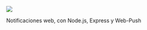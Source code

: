<p align='left'>
    <img src='https://img2.freepng.es/20180416/hie/kisspng-node-js-javascript-server-side-scripting-ruby-5ad4ed858d7c65.7456424415239038775795.jpg' </img>
</p>
Notificaciones web, con Node.js, Express y Web-Push
